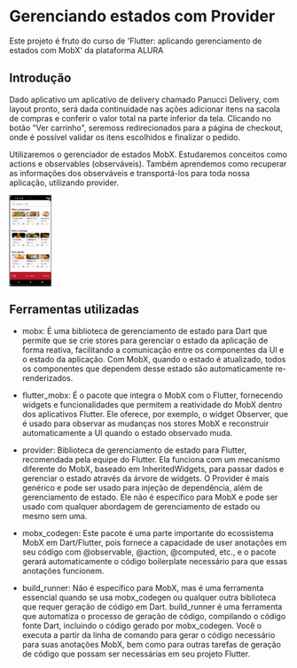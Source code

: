 # Gerenciando estados com Provider

Este projeto é fruto do curso de 'Flutter: aplicando gerenciamento de estados com MobX' da plataforma ALURA

## Introdução

  Dado aplicativo um aplicativo de delivery chamado Panucci Delivery, com layout pronto, será dada continuidade nas ações adicionar itens na sacola de compras e conferir o valor total na parte inferior da tela. Clicando no botão "Ver carrinho", seremoss redirecionados para a página de checkout, onde é possível validar os itens escolhidos e finalizar o pedido.

  Utilizaremos o gerenciador de estados MobX. Estudaremos conceitos como actions e observables (observáveis). Também aprendemos como recuperar as informações dos observáveis e transportá-los para toda nossa aplicação, utilizando provider.

<img src="info/app.inicial.png" alt="app inicial" style="width: 15%; display: block;"/>

## Ferramentas utilizadas

 - mobx: É uma biblioteca de gerenciamento de estado para Dart que permite que se crie stores para gerenciar o estado da aplicação de forma reativa, facilitando a comunicação entre os componentes da UI e o estado da aplicação. Com MobX, quando o estado é atualizado, todos os componentes que dependem desse estado são automaticamente re-renderizados.

- flutter_mobx: É o pacote que integra o MobX com o Flutter, fornecendo widgets e funcionalidades que permitem a reatividade do MobX dentro dos aplicativos Flutter. Ele oferece, por exemplo, o widget Observer, que é usado para observar as mudanças nos stores MobX e reconstruir automaticamente a UI quando o estado observado muda.

- provider: Biblioteca de gerenciamento de estado para Flutter, recomendada pela equipe do Flutter. Ela funciona com um mecanismo diferente do MobX, baseado em InheritedWidgets, para passar dados e gerenciar o estado através da árvore de widgets. O Provider é mais genérico e pode ser usado para injeção de dependência, além de gerenciamento de estado. Ele não é específico para MobX e pode ser usado com qualquer abordagem de gerenciamento de estado ou mesmo sem uma.

- mobx_codegen: Este pacote é uma parte importante do ecossistema MobX em Dart/Flutter, pois fornece a capacidade de user anotações em seu código com @observable, @action, @computed, etc., e o pacote gerará automaticamente o código boilerplate necessário para que essas anotações funcionem.  


- build_runner: Não é específico para MobX, mas é uma ferramenta essencial quando se usa mobx_codegen ou qualquer outra biblioteca que requer geração de código em Dart. build_runner é uma ferramenta que automatiza o processo de geração de código, compilando o código fonte Dart, incluindo o código gerado por mobx_codegen. Você o executa a partir da linha de comando para gerar o código necessário para suas anotações MobX, bem como para outras tarefas de geração de código que possam ser necessárias em seu projeto Flutter.


